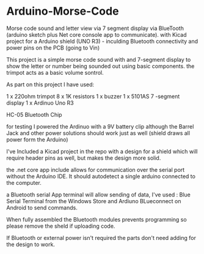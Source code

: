 # Arduino-Morse-Code
Morse code sound and letter view via 7 segment display via BlueTooth (arduino sketch plus Net core console app to communicate).  with Kicad project for a Arduino shield (UNO R3) - inculding Bluetooth connectivity and power pins on the PCB (going to Vin)


This project is a simple morse code sound with and 7-segment display to show the letter or number being sounded out using basic components.  the trimpot acts as a basic volume sontrol.

As part on this project I have used:

1 x 220ohm trimpot
8 x 1K resistors
1 x buzzer
1 x 5101AS 7 -segment display
1 x Ardinuo Uno R3



HC-05 Bluetooth Chip

for testing I powered the Ardinuo with a 9V battery clip although the Barrel Jack and other power solutions should work just as well (shield draws all power form the Arduino)

I've Included a Kicad project in the repo with a design for a shield which will require header pins as well, but makes the design more solid.

the .net core app include allows for communication over the serial port without the Arduino IDE.  It should autodetect a single arduino connected to the computer.

a Bluetooth serial App terminal will allow sending of data, I've used : Blue Serial Terminal from the Windows Store  and Ardiuno BLueconnect on Android to send commands.

When fully assembled the Bluetooth modules prevents programming so please remove the sheld if uploading code.

If Bluetooth or external power isn't required the parts don't need adding for the design to work.
